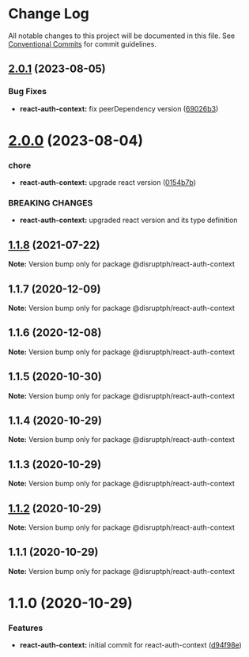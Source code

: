 # Change Log

All notable changes to this project will be documented in this file.
See [Conventional Commits](https://conventionalcommits.org) for commit guidelines.

## [2.0.1](https://github.com/disruptph/disruptjs/compare/@disruptph/react-auth-context@2.0.0...@disruptph/react-auth-context@2.0.1) (2023-08-05)


### Bug Fixes

* **react-auth-context:** fix peerDependency version ([69026b3](https://github.com/disruptph/disruptjs/commit/69026b320d4655fdb2d969b063086a9f3543700b))





# [2.0.0](https://github.com/disruptph/disruptjs/compare/@disruptph/react-auth-context@1.1.8...@disruptph/react-auth-context@2.0.0) (2023-08-04)


### chore

* **react-auth-context:** upgrade react version ([0154b7b](https://github.com/disruptph/disruptjs/commit/0154b7b00d1f6f13b77256fed6f530a3ac7c933b))


### BREAKING CHANGES

* **react-auth-context:** upgraded react version and its type definition





## [1.1.8](https://github.com/disruptph/disruptjs/compare/@disruptph/react-auth-context@1.1.7...@disruptph/react-auth-context@1.1.8) (2021-07-22)

**Note:** Version bump only for package @disruptph/react-auth-context





## 1.1.7 (2020-12-09)

**Note:** Version bump only for package @disruptph/react-auth-context





## 1.1.6 (2020-12-08)

**Note:** Version bump only for package @disruptph/react-auth-context





## 1.1.5 (2020-10-30)

**Note:** Version bump only for package @disruptph/react-auth-context





## 1.1.4 (2020-10-29)

**Note:** Version bump only for package @disruptph/react-auth-context





## 1.1.3 (2020-10-29)

**Note:** Version bump only for package @disruptph/react-auth-context





## [1.1.2](https://github.com/disruptph/disruptjs/compare/@disruptph/react-auth-context@1.1.0...@disruptph/react-auth-context@1.1.2) (2020-10-29)

**Note:** Version bump only for package @disruptph/react-auth-context





## 1.1.1 (2020-10-29)

**Note:** Version bump only for package @disruptph/react-auth-context





# 1.1.0 (2020-10-29)


### Features

* **react-auth-context:** initial commit for react-auth-context ([d94f98e](https://github.com/disruptph/disruptjs/commit/d94f98e0e2752de30c69625ef09d70943e1d1d69))

